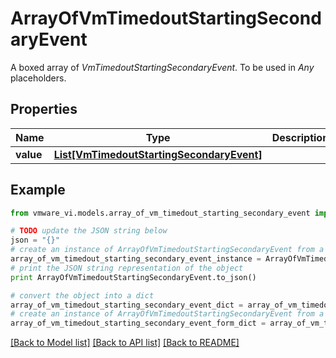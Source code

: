 # ArrayOfVmTimedoutStartingSecondaryEvent

A boxed array of *VmTimedoutStartingSecondaryEvent*. To be used in *Any* placeholders. 

## Properties
Name | Type | Description | Notes
------------ | ------------- | ------------- | -------------
**value** | [**List[VmTimedoutStartingSecondaryEvent]**](VmTimedoutStartingSecondaryEvent.md) |  | 

## Example

```python
from vmware_vi.models.array_of_vm_timedout_starting_secondary_event import ArrayOfVmTimedoutStartingSecondaryEvent

# TODO update the JSON string below
json = "{}"
# create an instance of ArrayOfVmTimedoutStartingSecondaryEvent from a JSON string
array_of_vm_timedout_starting_secondary_event_instance = ArrayOfVmTimedoutStartingSecondaryEvent.from_json(json)
# print the JSON string representation of the object
print ArrayOfVmTimedoutStartingSecondaryEvent.to_json()

# convert the object into a dict
array_of_vm_timedout_starting_secondary_event_dict = array_of_vm_timedout_starting_secondary_event_instance.to_dict()
# create an instance of ArrayOfVmTimedoutStartingSecondaryEvent from a dict
array_of_vm_timedout_starting_secondary_event_form_dict = array_of_vm_timedout_starting_secondary_event.from_dict(array_of_vm_timedout_starting_secondary_event_dict)
```
[[Back to Model list]](../README.md#documentation-for-models) [[Back to API list]](../README.md#documentation-for-api-endpoints) [[Back to README]](../README.md)


